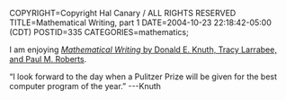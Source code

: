 COPYRIGHT=Copyright Hal Canary / ALL RIGHTS RESERVED
TITLE=Mathematical Writing, part 1
DATE=2004-10-23 22:18:42-05:00 (CDT)
POSTID=335
CATEGORIES=mathematics;

I am enjoying [_Mathematical Writing_ by Donald E. Knuth, Tracy Larrabee, and Paul M. Roberts](http://tex.loria.fr/typographie/mathwriting.pdf).

“I look forward to the day when a Pulitzer Prize will be given for the best computer program of the year.” ---Knuth
